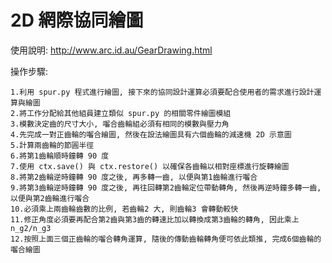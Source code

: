 # 2D 網際協同繪圖
使用說明: http://www.arc.id.au/GearDrawing.html

操作步驟:

    1.利用 spur.py 程式進行繪圖, 接下來的協同設計運算必須要配合使用者的需求進行設計運算與繪圖
    2.將工作分配給其他組員建立類似 spur.py 的相關零件繪圖模組
    3.模數決定齒的尺寸大小, 囓合齒輪組必須有相同的模數與壓力角
    4.先完成一對正齒輪的囓合繪圖, 然後在設法繪圖具有六個齒輪的減速機 2D 示意圖
    5.計算兩齒輪的節圓半徑
    6.將第1齒輪順時鐘轉 90 度
    7.使用 ctx.save() 與 ctx.restore() 以確保各齒輪以相對座標進行旋轉繪圖
    8.將第2齒輪逆時鐘轉 90 度之後, 再多轉一齒, 以便與第1齒輪進行囓合
    9.將第3齒輪逆時鐘轉 90 度之後, 再往回轉第2齒輪定位帶動轉角, 然後再逆時鐘多轉一齒, 以便與第2齒輪進行囓合
    10.必須乘上兩齒輪齒數的比例, 若齒輪2 大, 則齒輪3 會轉動較快
    11.修正角度必須要再配合第2齒與第3齒的轉速比加以轉換成第3齒輪的轉角, 因此乘上 n_g2/n_g3
    12.按照上面三個正齒輪的囓合轉角運算, 隨後的傳動齒輪轉角便可依此類推, 完成6個齒輪的囓合繪圖

